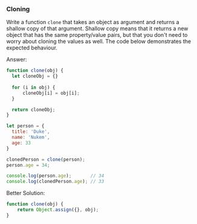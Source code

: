 
### Cloning

Write a function `clone` that takes an object as argument and returns a shallow copy of that argument. Shallow copy means that it returns a new object that has the same property/value pairs, but that you don't need to worry about cloning the values as well. The code below demonstrates the expected behaviour.

Answer:

```javascript
function clone(obj) {
  let cloneObj = {}
  
  for (i in obj) {
      cloneObj[i] = obj[i];
  }

  return cloneObj;
}

let person = {
  title: 'Duke',
  name: 'Nukem',
  age: 33
}

clonedPerson = clone(person);
person.age = 34;

console.log(person.age);       // 34
console.log(clonedPerson.age); // 33
```


Better Solution:

```javascript
function clone(obj) {
    return Object.assign({}, obj);
}
```